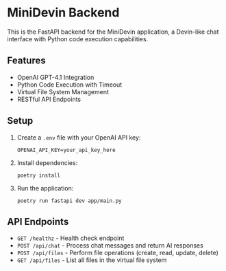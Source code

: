 # MiniDevin Backend

This is the FastAPI backend for the MiniDevin application, a Devin-like chat interface with Python code execution capabilities.

## Features

- OpenAI GPT-4.1 Integration
- Python Code Execution with Timeout
- Virtual File System Management
- RESTful API Endpoints

## Setup

1. Create a `.env` file with your OpenAI API key:
   ```
   OPENAI_API_KEY=your_api_key_here
   ```

2. Install dependencies:
   ```
   poetry install
   ```

3. Run the application:
   ```
   poetry run fastapi dev app/main.py
   ```

## API Endpoints

- `GET /healthz` - Health check endpoint
- `POST /api/chat` - Process chat messages and return AI responses
- `POST /api/files` - Perform file operations (create, read, update, delete)
- `GET /api/files` - List all files in the virtual file system
